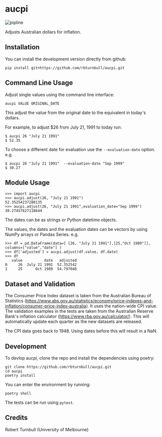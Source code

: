 # aucpi

![pipline](https://github.com/rbturnbull/aucpi/actions/workflows/coverage.yml/badge.svg)

Adjusts Australian dollars for inflation.

## Installation

You can install the development version directly from github:

```
pip install git+https://github.com/rbturnbull/aucpi.git
```

## Command Line Usage

Adjust single values using the command line interface:
```
aucpi VALUE ORIGINAL_DATE
```
This adjust the value from the original date to the equivalent in today's dollars.

For example, to adjust $26 from July 21, 1991 to today run:
```
$ aucpi 26 "July 21 1991" 
$ 52.35
```

To choose a different date for evaluation use the `--evaluation-date` option. e.g.
```
$ aucpi 26 "July 21 1991"  --evaluation-date "Sep 1999"
$ 30.27
```

## Module Usage

```
>>> import aucpi
>>> aucpi.adjust(26, "July 21 1991")
52.35254237288135
>>> aucpi.adjust(26, "July 21 1991",evaluation_date="Sep 1999")
30.27457627118644
```
The dates can be as strings or Python datetime objects.

The values, the dates and the evaluation dates can be vectors by using NumPy arrays or Pandas Series. e.g.
```
>>> df = pd.DataFrame(data=[ [26, "July 21 1991"],[25,"Oct 1989"]], columns=["value","date"] )
>>> df['adjusted'] = aucpi.adjust(df.value, df.date)
>>> df
   value          date   adjusted
0     26  July 21 1991  52.352542
1     25      Oct 1989  54.797048
```

## Dataset and Validation
The Consumer Price Index dataset is taken from the Australian Bureau of Statistics (https://www.abs.gov.au/statistics/economy/price-indexes-and-inflation/consumer-price-index-australia). It uses the nation-wide CPI value. The validation examples in the tests are taken from the Australian Reserve Bank's inflation calculator (https://www.rba.gov.au/calculator/). This will automatically update each quarter as the new datasets are released.

The CPI data goes back to 1948. Using dates before this will result in a NaN.

## Development

To devlop aucpi, clone the repo and install the dependencies using poetry:

```
git clone https://github.com/rbturnbull/aucpi.git
cd aucpi
poetry install
```

You can enter the environment by running:

```
poetry shell
```

The tests can be run using `pytest`.

## Credits

Robert Turnbull (University of Melbourne)
